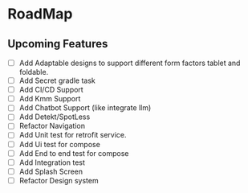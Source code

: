 # RoadMap 

## Upcoming Features 

* [ ] Add Adaptable designs to support different form factors tablet and foldable.
* [ ] Add Secret gradle task
* [ ] Add CI/CD Support
* [ ] Add Kmm Support
* [ ] Add Chatbot Support (like integrate llm)
* [ ] Add Detekt/SpotLess
* [ ] Refactor Navigation
* [ ] Add Unit test for retrofit service.
* [ ] Add Ui test for compose
* [ ] Add End to end test for compose
* [ ] Add Integration test
* [ ] Add Splash Screen
* [ ] Refactor Design system
